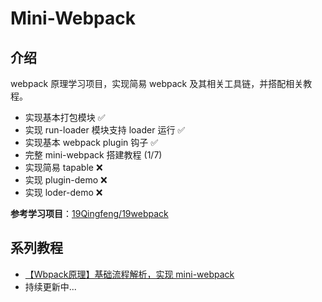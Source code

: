# Mini-Webpack

## 介绍

webpack 原理学习项目，实现简易 webpack 及其相关工具链，并搭配相关教程。

- 实现基本打包模块 ✅
- 实现 run-loader 模块支持 loader 运行 ✅
- 实现基本 webpack plugin 钩子 ✅
- 完整 mini-webpack 搭建教程 (1/7)
- 实现简易 tapable ❌
- 实现 plugin-demo ❌
- 实现 loder-demo ❌

**参考学习项目**：[19Qingfeng/19webpack](https://github.com/19Qingfeng/19webpack)

## 系列教程
- [【Wbpack原理】基础流程解析，实现 mini-webpack](https://juejin.cn/post/7355026320088104997)
- 持续更新中...
